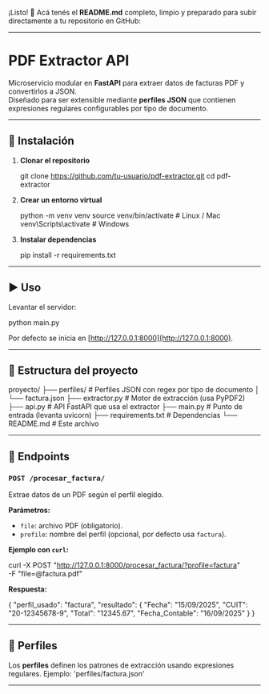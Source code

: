 ¡Listo! 🚀 Acá tenés el **README.md** completo, limpio y preparado para subir directamente a tu repositorio en GitHub:

---


# PDF Extractor API

Microservicio modular en **FastAPI** para extraer datos de facturas PDF y convertirlos a JSON.  
Diseñado para ser extensible mediante **perfiles JSON** que contienen expresiones regulares configurables por tipo de documento.

---

## 🚀 Instalación

1. **Clonar el repositorio**

   git clone https://github.com/tu-usuario/pdf-extractor.git
   cd pdf-extractor


2. **Crear un entorno virtual**

  
   python -m venv venv
   source venv/bin/activate   # Linux / Mac
   venv\Scripts\activate      # Windows
 

3. **Instalar dependencias**

 
   pip install -r requirements.txt


---

## ▶️ Uso

Levantar el servidor:


python main.py


Por defecto se inicia en [http://127.0.0.1:8000](http://127.0.0.1:8000).

---

## 📂 Estructura del proyecto


proyecto/
 ├── perfiles/             # Perfiles JSON con regex por tipo de documento
 │    └── factura.json
 ├── extractor.py          # Motor de extracción (usa PyPDF2)
 ├── api.py                # API FastAPI que usa el extractor
 ├── main.py               # Punto de entrada (levanta uvicorn)
 ├── requirements.txt      # Dependencias
 └── README.md             # Este archivo


---

## 📑 Endpoints

### `POST /procesar_factura/`

Extrae datos de un PDF según el perfil elegido.

**Parámetros:**

* `file`: archivo PDF (obligatorio).
* `profile`: nombre del perfil (opcional, por defecto usa `factura`).

**Ejemplo con `curl`:**

curl -X POST "http://127.0.0.1:8000/procesar_factura/?profile=factura" \
  -F "file=@factura.pdf"


**Respuesta:**


{
  "perfil_usado": "factura",
  "resultado": {
    "Fecha": "15/09/2025",
    "CUIT": "20-12345678-9",
    "Total": "12345.67",
    "Fecha_Contable": "16/09/2025"
  }
}


---

## 🧩 Perfiles

Los **perfiles** definen los patrones de extracción usando expresiones regulares.
Ejemplo: 'perfiles/factura.json'

------





